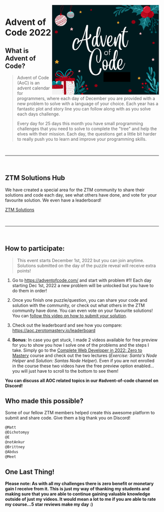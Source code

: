 <img src="/aoc.png" width="350" align="right" />

# Advent of Code 2022

## What is Advent of Code?

> Advent of Code (AoC) is an advent calendar for programmers, where each day of December you are provided with a new problem to solve with a language of your choice. Each year has a fantastic plot and story line you can follow along with as you solve each days challenge.
>
> Every day for 25 days this month you have small programming challenges that you need to solve to complete the "tree" and help the elves with their mission. Each day, the questions get a little bit harder to really push you to learn and improve your programming skills.

<br />

---

<br />

## ZTM Solutions Hub

We have created a special area for the ZTM community to share their solutions and code each day, see what others have done, and vote for your favourite solution. We even have a leaderboard!

[ZTM Solutions](https://aoc.zerotomastery.io)

<br />

---

<br />

## How to participate:

> This event starts December 1st, 2022 but you can join anytime. Solutions submitted on the day of the puzzle reveal will receive extra points!

1. Go to https://adventofcode.com/ and start with problem #1! Each day starting Dec 1st, 2022 a new problem will be unlocked but you have to do them in order!

2. Once you finish one puzzle/question, you can share your code and solution with the community, or check out what others in the ZTM community have done. You can even vote on your favourite solutions! You can [follow this video on how to submit your solution](https://www.loom.com/share/7310b6e83bcc4922b25023b62d173611).
3. Check out the leaderboard and see how you compare: https://aoc.zerotomastery.io/leaderboard
4. **Bonus**: In case you get stuck, I made 2 videos available for free preview for you to show you how I solve one of the problems and the steps I take. Simply go to the [Complete Web Developer in 2022: Zero to Mastery](https://academy.zerotomastery.io/p/complete-web-developer-zero-to-mastery) course and check out the two lectures (_Exercise: Santa's Node Helper_ and _Solution: Santas Node Helper_). Even if you are not enrolled in the course these two videos have the free preview option enabled... you will just have to scroll to the bottom to see them!

**You can discuss all AOC related topics in our #advent-of-code channel on Discord!**

## Who made this possible?

Some of our fellow ZTM members helped create this awesome platform to submit and share code. Give them a big thank you on Discord!

```
@Matt
@Dichotomyy
@E
@notAnkur
@Brittney
@Abdus
@Meet
```

## One Last Thing!

**Please note: As with all my challenges there is zero benefit or monetary gain I receive from it. This is just my way of thanking my students and making sure that you are able to continue gaining valuable knowledge outside of just my videos. It would mean a lot to me if you are able to rate my course...5 star reviews make my day :)**
